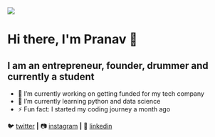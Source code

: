 <img src="https://media.giphy.com/media/13HgwGsXF0aiGY/giphy.gif">




# Hi there, I'm Pranav 👋

## I am an entrepreneur, founder, drummer and currently a student


- 🔭 I’m currently working on getting funded for my tech company
- 🌱 I’m currently learning python and data science
- ⚡ Fun fact: I started my coding journey a month ago 



🐦 [twitter][twitter] **|** 
📷 [instagram][instagram] **|** 
👔 [linkedin][linkedin]


[twitter]: https://twitter.com/astroficboy
[instagram]: https://instagram.com/astroficboy
[linkedin]: https://www.linkedin.com/in/pranav-sunil-wankhedkar-744362aa/
